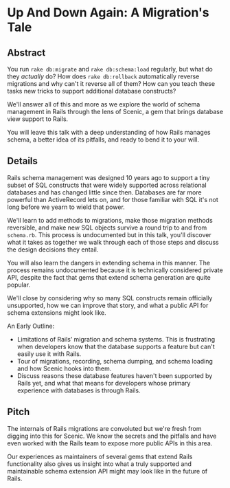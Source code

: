 # Up And Down Again: A Migration's Tale

## Abstract

You run `rake db:migrate` and `rake db:schema:load` regularly, but what do they
*actually* do? How does `rake db:rollback` automatically reverse migrations and
why can't it reverse all of them? How can you teach these tasks new tricks to
support additional database constructs?

We'll answer all of this and more as we explore the world of schema management
in Rails through the lens of Scenic, a gem that brings database view support to
Rails.

You will leave this talk with a deep understanding of how Rails manages schema,
a better idea of its pitfalls, and ready to bend it to your will.

## Details

Rails schema management was designed 10 years ago to support a tiny subset of
SQL constructs that were widely supported across relational databases and has
changed little since then. Databases are far more powerful than ActiveRecord
lets on, and for those familiar with SQL it's not long before we yearn to wield
that power.

We'll learn to add methods to migrations, make those migration methods
reversible, and make new SQL objects survive a round trip to and from
`schema.rb`. This process is undocumented but in this talk, you'll discover what
it takes as together we walk through each of those steps and discuss the design
decisions they entail.

You will also learn the dangers in extending schema in this manner. The process
remains undocumented because it is technically considered private API, despite
the fact that gems that extend schema generation are quite popular.

We'll close by considering why so many SQL constructs remain officially
unsupported, how we can improve that story, and what a public API for schema
extensions might look like.

An Early Outline:

* Limitations of Rails’ migration and schema systems. This is frustrating when
  developers know that the database supports a feature but can't easily use it
  with Rails.
* Tour of migrations, recording, schema dumping, and schema loading and how
  Scenic hooks into them.
* Discuss reasons these database features haven't been supported by Rails
  yet, and what that means for developers whose primary experience with
  databases is through Rails.

## Pitch

The internals of Rails migrations are convoluted but we're fresh from digging
into this for Scenic. We know the secrets and the pitfalls and have even worked
with the Rails team to expose more public APIs in this area.

Our experiences as maintainers of several gems that extend Rails functionality
also gives us insight into what a truly supported and maintainable schema
extension API might may look like in the future of Rails.
